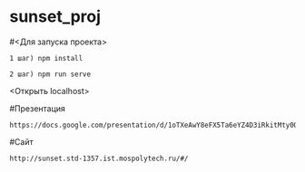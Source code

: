 # sunset_proj

#<Для запуска проекта>
```
1 шаг) npm install
```

```
2 шаг) npm run serve
```
<Открыть localhost>

#Презентация
```
https://docs.google.com/presentation/d/1oTXeAwY8eFX5Ta6eYZ4D3iRkitMty0OQ/edit#slide=id.g102ac2a1a73_0_36
```

#Сайт
```
http://sunset.std-1357.ist.mospolytech.ru/#/
```


